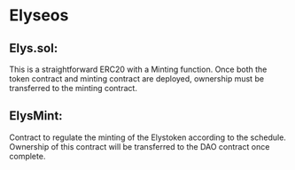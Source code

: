 # Elyseos

## Elys.sol:

This is a straightforward ERC20 with a Minting function. 
Once both the token contract and minting contract are deployed, ownership must be transferred to the minting contract.

## ElysMint:

Contract to regulate the minting of the Elystoken according to the schedule. Ownership of this contract will be transferred to the DAO contract once complete.


